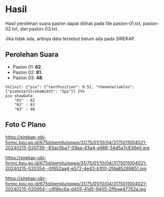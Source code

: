 # Hasil

Hasil perolehan suara paslon dapat dilihat pada file paslon-01.txt, paslon-02.txt, dan paslon-03.txt.

Jika tidak ada, artinya data tersebut belum ada pada SIREKAP.

## Perolehan Suara

 * Paslon 01: **62**.
 * Paslon 02: **81**.
 * Paslon 03: **48**.

```mermaid
%%{init: {"pie": {"textPosition": 0.5}, "themeVariables": {"pieOuterStrokeWidth": "5px"}} }%%
pie showData
    "01" : 62
    "02" : 81
    "03" : 48
```
## Foto C Plano

https://sirekap-obj-formc.kpu.go.id/675d/pemilu/ppwp/31/75/01/10/04/3175011004021-20240215-020739--83ac0ba7-09aa-43a4-a986-34d5a7c836e0.jpg

https://sirekap-obj-formc.kpu.go.id/675d/pemilu/ppwp/31/75/01/10/04/3175011004021-20240215-020354--0f652aa4-e572-4e43-b100-2fda85289851.jpg

https://sirekap-obj-formc.kpu.go.id/675d/pemilu/ppwp/31/75/01/10/04/3175011004021-20240215-020954--c6f8bc6a-d455-41d5-9405-2ffbee47762a.jpg
